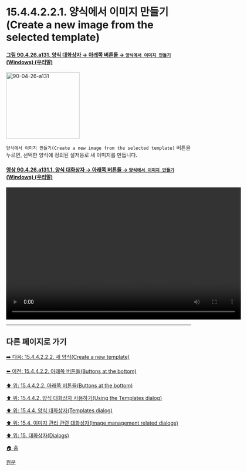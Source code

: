 # 15.4.4.2.2.1. 양식에서 이미지 만들기(Create a new image from the selected template)

<a id="90-04-26-a131"></a>

#### [그림 90.4.26.a131. 양식 대화상자 → 아래쪽 버튼들 → `양식에서 이미지 만들기` (Windows) (우리말)](./90-04-0026-templates.md#90-04-26-a131)
<img width="200" height="181" alt="90-04-26-a131" src="https://github.com/user-attachments/assets/8bf07b27-71a1-458b-9639-f97ecc7a7411" />

`양식에서 이미지 만들기(Create a new image from the selected template)` 버튼을 누르면, 선택한 양식에 정의된 설저응로 새 이미지를 만듭니다.

<a id="90-04-26-a131-01"></a>

#### [영상 90.4.26.a131.1. 양식 대화상자 → 아래쪽 버튼들 → `양식에서 이미지 만들기` (Windows) (우리말)](./90-04-0026-templates.md#90-04-26-a131-01)
<video controls="controls" width="640" height="360" src="https://github.com/user-attachments/assets/5a1c03d9-e092-4bd2-a8dc-28dd5bdb8a3e"></video>

***

## 다른 페이지로 가기

[➡️ 다음: 15.4.4.2.2.2. 새 양식(Create a new template)](./15-04-04-02-02-02-create_a_new_template.md)

[⬅️ 이전: 15.4.4.2.2. 아래쪽 버튼들(Buttons at the bottom)](./15-04-04-02-02-00-buttons_at_the_bottom.md)

[⬆️ 위: 15.4.4.2.2. 아래쪽 버튼들(Buttons at the bottom)](./15-04-04-02-02-00-buttons_at_the_bottom.md)

[⬆️ 위: 15.4.4.2. 양식 대화상자 사용하기(Using the Templates dialog)](./15-04-04-02-00-using_the_templates_dialog.md)

[⬆️ 위: 15.4.4. 양식 대화상자(Templates dialog)](./15-04-04-00-templates-dialog.md)

[⬆️ 위: 15.4. 이미지 관리 관련 대화상자(Image management related dialogs)](./15-04-00-image-management-related-dialogs.md)

[⬆️ 위: 15. 대화상자(Dialogs)](./15-00-dialogs.md)

[🏠 홈](./00-home.md)

[원문](https://docs.gimp.org/2.10/ko/gimp-template-dialog.html#idm21357)